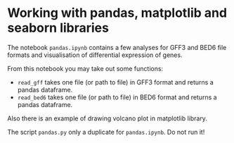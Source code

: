 # Working with pandas, matplotlib and seaborn libraries

The notebook `pandas.ipynb` contains a few analyses for GFF3 and BED6 file formats and visualisation of differential expression of genes.

From this notebook you may take out some functions:
* `read_gff` takes one file (or path to file) in GFF3 format and returns a pandas dataframe.
* `read_bed6` takes one file (or path to file) in BED6 format and returns a pandas dataframe.

Also there is an example of drawing volcano plot in matplotlib library.

The script `pandas.py` only a duplicate for `pandas.ipynb`. Do not run it!